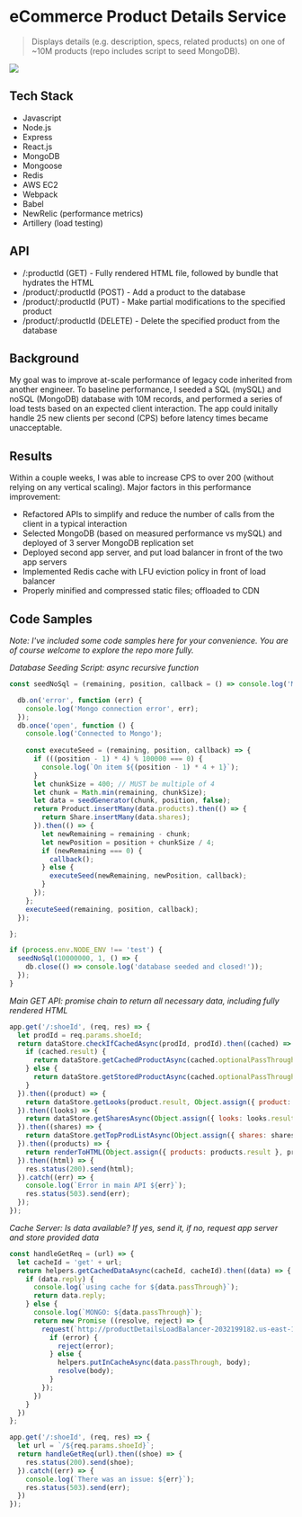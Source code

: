 # eCommerce Product Details Service

> Displays details (e.g. description, specs, related products) on one of ~10M products (repo includes script to seed MongoDB).

![](demo.gif)

## Tech Stack

  - Javascript
  - Node.js
  - Express
  - React.js
  - MongoDB
  - Mongoose
  - Redis
  - AWS EC2
  - Webpack
  - Babel
  - NewRelic (performance metrics)
  - Artillery (load testing)

## API

- /:productId (GET) - Fully rendered HTML file, followed by bundle that hydrates the HTML
- /product/:productId (POST) - Add a product to the database
- /product/:productId (PUT) - Make partial modifications to the specified product
- /product/:productId (DELETE) - Delete the specified product from the database

## Background

My goal was to improve at-scale performance of legacy code inherited from another engineer.  To baseline performance, I seeded a SQL (mySQL) and noSQL (MongoDB) database with 10M records, and performed a series of load tests based on an expected client interaction.  The app could initally handle 25 new clients per second (CPS) before latency times became unacceptable.

## Results

Within a couple weeks, I was able to increase CPS to over 200 (without relying on any vertical scaling).  Major factors in this performance improvement:

* Refactored APIs to simplify and reduce the number of calls from the client in a typical interaction
* Selected MongoDB (based on measured performance vs mySQL) and deployed of 3 server MongoDB replication set
* Deployed second app server, and put load balancer in front of the two app servers
* Implemented Redis cache with LFU eviction policy in front of load balancer
* Properly minified and compressed static files; offloaded to CDN

## Code Samples
*Note: I've included some code samples here for your convenience.  You are of course welcome to explore the repo more fully.*

*Database Seeding Script: async recursive function*

```javascript
const seedNoSql = (remaining, position, callback = () => console.log('MongoDB seeded!')) => {

  db.on('error', function (err) {
    console.log('Mongo connection error', err);
  });
  db.once('open', function () {
    console.log('Connected to Mongo');
    
    const executeSeed = (remaining, position, callback) => {
      if (((position - 1) * 4) % 100000 === 0) {
        console.log(`On item ${(position - 1) * 4 + 1}`);
      }
      let chunkSize = 400; // MUST be multiple of 4
      let chunk = Math.min(remaining, chunkSize);
      let data = seedGenerator(chunk, position, false);
      return Product.insertMany(data.products).then(() => {
        return Share.insertMany(data.shares);
      }).then(() => {
        let newRemaining = remaining - chunk;
        let newPosition = position + chunkSize / 4;
        if (newRemaining === 0) {
          callback();
        } else {
          executeSeed(newRemaining, newPosition, callback);
        }
      });
    };
    executeSeed(remaining, position, callback);
  });

};

if (process.env.NODE_ENV !== 'test') {
  seedNoSql(10000000, 1, () => {
    db.close(() => console.log('database seeded and closed!'));
  });
}
```

*Main GET API: promise chain to return all necessary data, including fully rendered HTML*

```javascript
app.get('/:shoeId', (req, res) => {
  let prodId = req.params.shoeId;
  return dataStore.checkIfCachedAsync(prodId, prodId).then((cached) => {
    if (cached.result) {
      return dataStore.getCachedProductAsync(cached.optionalPassThrough, {});
    } else {
      return dataStore.getStoredProductAsync(cached.optionalPassThrough, {});
    }
  }).then((product) => {
    return dataStore.getLooks(product.result, Object.assign({ product: product.result }, product.optionalPassThrough));
  }).then((looks) => {
    return dataStore.getSharesAsync(Object.assign({ looks: looks.result }, looks.optionalPassThrough));
  }).then((shares) => {
    return dataStore.getTopProdListAsync(Object.assign({ shares: shares.result }, shares.optionalPassThrough));
  }).then((products) => {
    return renderToHTML(Object.assign({ products: products.result }, products.optionalPassThrough));
  }).then((html) => {
    res.status(200).send(html);
  }).catch((err) => {
    console.log(`Error in main API ${err}`);
    res.status(503).send(err);
  });
});
```

*Cache Server: Is data available?  If yes, send it, if no, request app server and store provided data*

```javascript
const handleGetReq = (url) => {
  let cacheId = 'get' + url;
  return helpers.getCachedDataAsync(cacheId, cacheId).then((data) => {
    if (data.reply) {
      console.log(`using cache for ${data.passThrough}`);
      return data.reply;
    } else {
      console.log(`MONGO: ${data.passThrough}`);
      return new Promise ((resolve, reject) => {
        request(`http://productDetailsLoadBalancer-2032199182.us-east-1.elb.amazonaws.com${url}`, (error, response, body) => {
          if (error) {
            reject(error);
          } else {
            helpers.putInCacheAsync(data.passThrough, body);
            resolve(body);
          }
        });
      })
    }
  })
};

app.get('/:shoeId', (req, res) => {
  let url = `/${req.params.shoeId}`;
  return handleGetReq(url).then((shoe) => {
    res.status(200).send(shoe);
  }).catch((err) => {
    console.log(`There was an issue: ${err}`);
    res.status(503).send(err);
  })
});
```